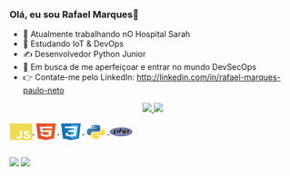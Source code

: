 ### Olá, eu sou Rafael Marques👋

- 🔭 Atualmente trabalhando nO Hospital Sarah
- 👾 Estudando IoT & DevOps 
- ✍ Desenvolvedor Python Junior 
- 💭 Em busca de me aperfeiçoar e entrar no mundo DevSecOps
- 👉 Contate-me pelo LinkedIn: http://linkedin.com/in/rafael-marques-paulo-neto

<div align="center">
  <a href="https://github.com/rafaelmarquespn">
  <img height="190em" src="https://github-readme-stats.vercel.app/api?username=rafaelmarquespn&show_icons=true&theme=blue-green&include_all_commits=true&count_private=true"/>
  <img height="190em" src="https://github-readme-stats.vercel.app/api/top-langs/?username=rafaelmarquespn&layout=compact&langs_count=7&theme=blue-green"/>
</div>
  
  <div style="display: inline_block"><br>
  <img align="center" alt="Rafael-Js" height="30" width="40" src="https://raw.githubusercontent.com/devicons/devicon/master/icons/javascript/javascript-plain.svg">
  <img align="center" alt="Rafael-HTML" height="30" width="40" src="https://raw.githubusercontent.com/devicons/devicon/master/icons/html5/html5-original.svg">
  <img align="center" alt="Rafael-CSS" height="30" width="40" src="https://raw.githubusercontent.com/devicons/devicon/master/icons/css3/css3-original.svg">
  <img align="center" alt="Rafael-Python" height="30" width="40" src="https://raw.githubusercontent.com/devicons/devicon/master/icons/python/python-original.svg">
  <img align="center" alt="Rafael-PHP" height="30" width="40" src="https://raw.githubusercontent.com/devicons/devicon/master/icons/php/php-original.svg">
</div>
  
  ##
  <div>
  <a href="http://linkedin.com/in/rafael-marques-paulo-neto-a6a502271" target="_blank"><img src="https://img.shields.io/badge/-LinkedIn-%230077B5?style=for-the-badge&logo=linkedin&logoColor=white" target="_blank"></a>
  <a href = "mailto:rafaelmarquespn@gmail.com"><img src="https://img.shields.io/badge/-Gmail-%23333?style=for-the-badge&logo=gmail&logoColor=white" target="_blank"></a>
  </div>
